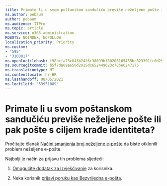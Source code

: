 ```yaml
---
title: Primate li u svom poštanskom sandučiću previše neželjene pošte ili pak pošte s ciljem krađe identiteta?
ms.author: pebaum
author: pebaum
ms.audience: ITPro
ms.topic: article
ms.service: o365-administration
ROBOTS: NOINDEX, NOFOLLOW
localization_priority: Priority
ms.custom:
- "595"
- "3100017"
ms.openlocfilehash: f98bcfa73c043b2426c38099bf80208165455bc823301fc0d296cc32200e539a
ms.sourcegitcommit: b5f7da89a650d2915dc652449623c78be6247175
ms.translationtype: MT
ms.contentlocale: hr-HR
ms.lasthandoff: 08/05/2021
ms.locfileid: "53951089"
---
```

# <a name="are-you-getting-too-much-spam-or-phish-in-your-mailbox"></a>Primate li u svom poštanskom sandučiću previše neželjene pošte ili pak pošte s ciljem krađe identiteta?

Pročitajte članak [Načini smanjenja broj neželjene e-pošte](https://docs.microsoft.com/microsoft-365/security/office-365-security/anti-spam-protection) da biste otklonili problem neželjene e-pošte.
  
Najbolji je način za prijavu tih problema sljedeći:
  
1. [Omogućite dodatak za izvješćivanje](https://docs.microsoft.com/microsoft-365/security/office-365-security/enable-the-report-message-add-in) za korisnika.

2. Neka korisnik [prijavi poruku kao Bezvrijedna e-pošta](https://support.office.com/article/b5caa9f1-cdf3-4443-af8c-ff724ea719d2).
